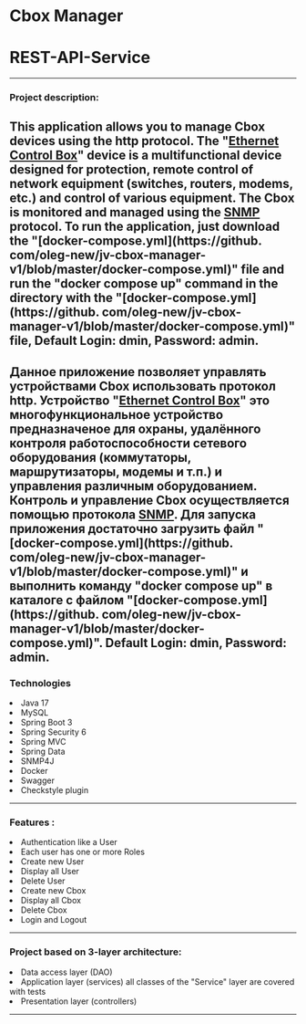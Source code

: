 # Cbox Manager
# REST-API-Service

---
### Project description:

This application allows you to manage Cbox devices using the http protocol.
The "[Ethernet Control Box](http://dlab.od.ua/ustrojstva-avtomatiki-monitoringa-i-signalizacii/#N2)" device is a multifunctional  device designed for protection, remote control of network equipment (switches, routers, modems, etc.) and control of various equipment.
The Cbox is monitored and managed using the [SNMP](https://en.wikipedia.org/wiki/Simple_Network_Management_Protocol) protocol.
To run the application, just download the "[docker-compose.yml](https://github.
com/oleg-new/jv-cbox-manager-v1/blob/master/docker-compose.yml)" file and run the "docker 
compose up" command in the directory with the "[docker-compose.yml](https://github.
com/oleg-new/jv-cbox-manager-v1/blob/master/docker-compose.yml)" file, Default Login: dmin, 
Password: admin.
---
Данное  приложение позволяет управлять устройствами Cbox  использовать протокол http.
Устройство "[Ethernet Control Box](http://dlab.od.ua/ustrojstva-avtomatiki-monitoringa-i-signalizacii/#N2)" это многофункциональное устройство предназначеное для охраны, удалённого контроля работоспособности сетевого оборудования (коммутаторы, маршрутизаторы, модемы и т.п.) и управления различным оборудованием.
Контроль и управление Cbox осуществляется  помощью протокола [SNMP](https://ru.wikipedia.org/wiki/SNMP).
Для запуска приложения достаточно загрузить файл "[docker-compose.yml](https://github.
com/oleg-new/jv-cbox-manager-v1/blob/master/docker-compose.yml)" и выполнить команду "docker 
compose up" в каталоге с файлом "[docker-compose.yml](https://github.
com/oleg-new/jv-cbox-manager-v1/blob/master/docker-compose.yml)". Default Login: dmin,
Password: admin.
---
### Technologies
<li>
Java 17
<li>
MySQL
<li>
Spring Boot 3
<li>
Spring Security 6
<li>
Spring MVC
<li>
Spring Data 
<li>
SNMP4J
<li>
Docker
<li>
Swagger
<li>
Checkstyle plugin

----
### Features :
<li>
Authentication like a User
<li>
Each user has one or more Roles
<li>
Create new User
<li>
Display all User
<li>
Delete User
<li>
Create new Cbox
<li>
Display all Cbox
<li>
Delete Cbox
<li>
Login and Logout

-----------------
### Project based on 3-layer architecture:
<li>
Data access layer (DAO)
<li>
Application layer (services) all classes of the "Service" layer are covered with tests
<li>
Presentation layer (controllers)

----
